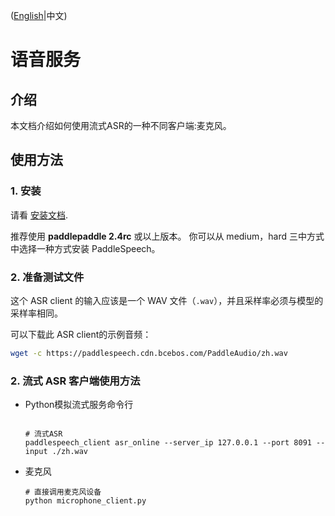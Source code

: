 ([English](./README.md)|中文)

# 语音服务

## 介绍
本文档介绍如何使用流式ASR的一种不同客户端:麦克风。 


## 使用方法
### 1. 安装
请看 [安装文档](https://github.com/PaddlePaddle/PaddleSpeech/blob/develop/docs/source/install.md).

推荐使用 **paddlepaddle 2.4rc** 或以上版本。
你可以从 medium，hard 三中方式中选择一种方式安装 PaddleSpeech。


### 2. 准备测试文件

这个 ASR client 的输入应该是一个 WAV 文件（`.wav`），并且采样率必须与模型的采样率相同。

可以下载此 ASR client的示例音频：
```bash
wget -c https://paddlespeech.cdn.bcebos.com/PaddleAudio/zh.wav
```

### 2. 流式 ASR 客户端使用方法

- Python模拟流式服务命令行
   ```

   # 流式ASR
   paddlespeech_client asr_online --server_ip 127.0.0.1 --port 8091 --input ./zh.wav

   ```


- 麦克风
   ```
   # 直接调用麦克风设备
   python microphone_client.py

   ```

